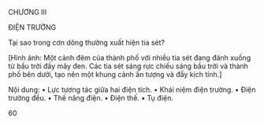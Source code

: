 CHƯƠNG III

ĐIỆN TRƯỜNG

Tại sao trong cơn dông thường xuất hiện tia sét?

[Hình ảnh: Một cảnh đêm của thành phố với nhiều tia sét đang đánh xuống từ bầu trời đầy mây đen. Các tia sét sáng rực chiếu sáng bầu trời và thành phố bên dưới, tạo nên một khung cảnh ấn tượng và đầy kịch tính.]

Nội dung:
• Lực tương tác giữa hai điện tích.
• Khái niệm điện trường.
• Điện trường đều.
• Thế năng điện.
• Điện thế.
• Tụ điện.

60